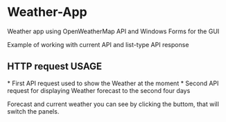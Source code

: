 # Weather-App
Weather app using OpenWeatherMap API and Windows Forms for the GUI

Example of working with current API and list-type API response

<h2>HTTP request USAGE</h2>
* First API request used to show the Weather at the moment
* Second API request for displaying Weather forecast to the second four days

Forecast and current weather you can see by clicking the buttom, that will switch the panels. 
